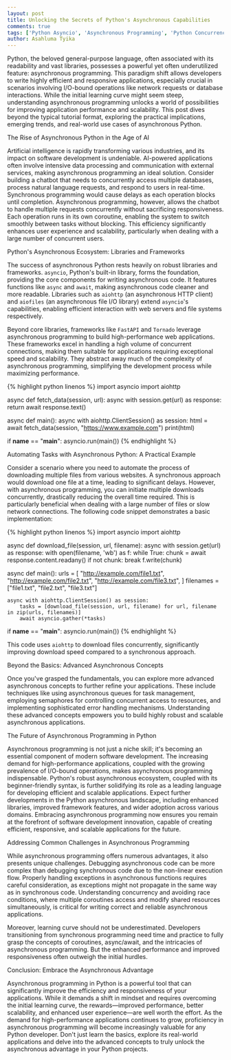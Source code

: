 ```yaml
---
layout: post
title: Unlocking the Secrets of Python's Asynchronous Capabilities
comments: true
tags: ['Python Asyncio', 'Asynchronous Programming', 'Python Concurrency', 'Python Performance']
author: Asahluma Tyika
---
```


Python, the beloved general-purpose language, often associated with its readability and vast libraries, possesses a powerful yet often underutilized feature: asynchronous programming. This paradigm shift allows developers to write highly efficient and responsive applications, especially crucial in scenarios involving I/O-bound operations like network requests or database interactions.  While the initial learning curve might seem steep, understanding asynchronous programming unlocks a world of possibilities for improving application performance and scalability.  This post dives beyond the typical tutorial format, exploring the practical implications, emerging trends, and real-world use cases of asynchronous Python.


The Rise of Asynchronous Python in the Age of AI

Artificial intelligence is rapidly transforming various industries, and its impact on software development is undeniable.  AI-powered applications often involve intensive data processing and communication with external services, making asynchronous programming an ideal solution.  Consider building a chatbot that needs to concurrently access multiple databases, process natural language requests, and respond to users in real-time.  Synchronous programming would cause delays as each operation blocks until completion. Asynchronous programming, however, allows the chatbot to handle multiple requests concurrently without sacrificing responsiveness.  Each operation runs in its own coroutine, enabling the system to switch smoothly between tasks without blocking.  This efficiency significantly enhances user experience and scalability, particularly when dealing with a large number of concurrent users.


Python's Asynchronous Ecosystem: Libraries and Frameworks

The success of asynchronous Python rests heavily on robust libraries and frameworks.  `asyncio`, Python's built-in library, forms the foundation, providing the core components for writing asynchronous code.  It features functions like `async` and `await`, making asynchronous code cleaner and more readable.  Libraries such as `aiohttp` (an asynchronous HTTP client) and `aiofiles` (an asynchronous file I/O library) extend `asyncio`'s capabilities, enabling efficient interaction with web servers and file systems respectively.

Beyond core libraries, frameworks like `FastAPI` and `Tornado` leverage asynchronous programming to build high-performance web applications.  These frameworks excel in handling a high volume of concurrent connections, making them suitable for applications requiring exceptional speed and scalability.  They abstract away much of the complexity of asynchronous programming, simplifying the development process while maximizing performance.

{% highlight python linenos %}
import asyncio
import aiohttp

async def fetch_data(session, url):
    async with session.get(url) as response:
        return await response.text()

async def main():
    async with aiohttp.ClientSession() as session:
        html = await fetch_data(session, "https://www.example.com")
        print(html)

if __name__ == "__main__":
    asyncio.run(main())
{% endhighlight %}


Automating Tasks with Asynchronous Python: A Practical Example

Consider a scenario where you need to automate the process of downloading multiple files from various websites.  A synchronous approach would download one file at a time, leading to significant delays.  However, with asynchronous programming, you can initiate multiple downloads concurrently, drastically reducing the overall time required.  This is particularly beneficial when dealing with a large number of files or slow network connections.  The following code snippet demonstrates a basic implementation:


{% highlight python linenos %}
import asyncio
import aiohttp

async def download_file(session, url, filename):
    async with session.get(url) as response:
        with open(filename, 'wb') as f:
            while True:
                chunk = await response.content.readany()
                if not chunk:
                    break
                f.write(chunk)

async def main():
    urls = [
        "http://example.com/file1.txt",
        "http://example.com/file2.txt",
        "http://example.com/file3.txt",
    ]
    filenames = ["file1.txt", "file2.txt", "file3.txt"]

    async with aiohttp.ClientSession() as session:
        tasks = [download_file(session, url, filename) for url, filename in zip(urls, filenames)]
        await asyncio.gather(*tasks)

if __name__ == "__main__":
    asyncio.run(main())
{% endhighlight %}

This code uses `aiohttp` to download files concurrently, significantly improving download speed compared to a synchronous approach.


Beyond the Basics: Advanced Asynchronous Concepts

Once you've grasped the fundamentals, you can explore more advanced asynchronous concepts to further refine your applications.  These include techniques like using asynchronous queues for task management, employing semaphores for controlling concurrent access to resources, and implementing sophisticated error handling mechanisms.  Understanding these advanced concepts empowers you to build highly robust and scalable asynchronous applications.


The Future of Asynchronous Programming in Python

Asynchronous programming is not just a niche skill; it's becoming an essential component of modern software development. The increasing demand for high-performance applications, coupled with the growing prevalence of I/O-bound operations, makes asynchronous programming indispensable.  Python's robust asynchronous ecosystem, coupled with its beginner-friendly syntax, is further solidifying its role as a leading language for developing efficient and scalable applications. Expect further developments in the Python asynchronous landscape, including enhanced libraries, improved framework features, and wider adoption across various domains.  Embracing asynchronous programming now ensures you remain at the forefront of software development innovation, capable of creating efficient, responsive, and scalable applications for the future.


Addressing Common Challenges in Asynchronous Programming

While asynchronous programming offers numerous advantages, it also presents unique challenges. Debugging asynchronous code can be more complex than debugging synchronous code due to the non-linear execution flow.  Properly handling exceptions in asynchronous functions requires careful consideration, as exceptions might not propagate in the same way as in synchronous code.  Understanding concurrency and avoiding race conditions, where multiple coroutines access and modify shared resources simultaneously, is critical for writing correct and reliable asynchronous applications.

Moreover, learning curve should not be underestimated. Developers transitioning from synchronous programming need time and practice to fully grasp the concepts of coroutines, async/await, and the intricacies of asynchronous programming. But the enhanced performance and improved responsiveness often outweigh the initial hurdles.


Conclusion:  Embrace the Asynchronous Advantage

Asynchronous programming in Python is a powerful tool that can significantly improve the efficiency and responsiveness of your applications.  While it demands a shift in mindset and requires overcoming the initial learning curve, the rewards—improved performance, better scalability, and enhanced user experience—are well worth the effort.  As the demand for high-performance applications continues to grow, proficiency in asynchronous programming will become increasingly valuable for any Python developer. Don't just learn the basics, explore its real-world applications and delve into the advanced concepts to truly unlock the asynchronous advantage in your Python projects.
